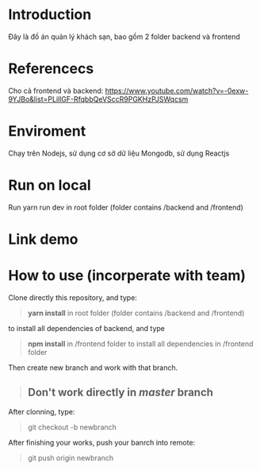 # Introduction
Đây là đồ án quản lý khách sạn, bao gồm 2 folder backend và frontend

# Referencecs
Cho cả frontend và backend: https://www.youtube.com/watch?v=-0exw-9YJBo&list=PLillGF-RfqbbQeVSccR9PGKHzPJSWqcsm

# Enviroment
Chạy trên Nodejs, sử dụng cơ sở dữ liệu Mongodb, sử dụng Reactjs

# Run on local
Run yarn run dev in root folder (folder contains /backend and /frontend) 

# Link demo

# How to use (incorperate with team)

Clone directly this repository, and type: 
> **yarn install** in root folder (folder contains /backend and /frontend) 
> 
to install all dependencies of backend, and type 
> **npm install** in /frontend folder to install all dependencies in /frontend folder
> 
Then create new branch and work with that branch. 
> ## Don't work directly in ***master*** branch
> 
After clonning, type: 
> git checkout -b newbranch
>
After finishing your works, push your banrch into remote: 
> git push origin newbranch
